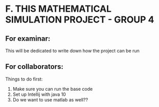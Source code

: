 # F. THIS MATHEMATICAL SIMULATION PROJECT - GROUP 4

## For examinar: 

This will be dedicated to write down how the project can be run

## For collaborators:

Things to do first: 
1. Make sure you can run the base code
2. Set up Intellij with java 10 
3. Do we want to use matlab as well??


